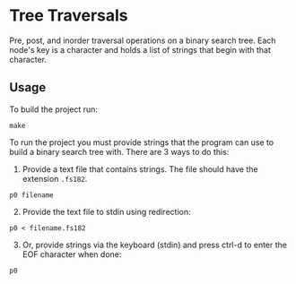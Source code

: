 # Tree Traversals

Pre, post, and inorder traversal operations on a binary search tree. Each node's key is a character and holds a list of strings that begin with that character.

## Usage

To build the project run:
```
make
```

To run the project you must provide strings that the program can use to build a binary search tree with. There are 3 ways to do this:  
1. Provide a text file that contains strings. The file should have the extension `.fs182`.
```
p0 filename
```    
2. Provide the text file to stdin using redirection:
```
p0 < filename.fs182
```    
3. Or, provide strings via the keyboard (stdin) and press ctrl-d to enter the EOF character when done: 
```
p0 
```    
